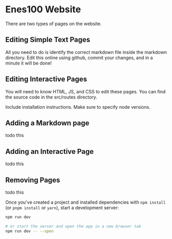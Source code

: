 # Enes100 Website

There are two types of pages on the website.

## Editing Simple Text Pages

All you need to do is identify the correct markdown file inside the markdown directory. Edit this online using github, 
commit your changes, and in a minute it will be done!

## Editing Interactive Pages
You will need to know HTML, JS, and CSS to edit these pages. You can find the source code in the src/routes directory.

Include installation instructions. Make sure to specify node versions.

## Adding a Markdown page
todo this

## Adding an Interactive Page
todo this

## Removing Pages
todo this

Once you've created a project and installed dependencies with `npm install` (or `pnpm install` or `yarn`), start a development server:
```bash
npm run dev

# or start the server and open the app in a new browser tab
npm run dev -- --open
```